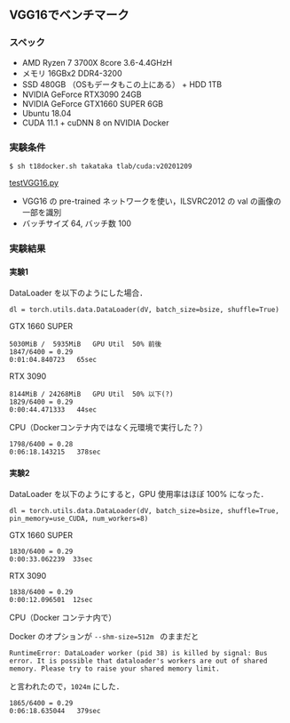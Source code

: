 ## VGG16でベンチマーク

### スペック

- AMD Ryzen 7 3700X 8core 3.6-4.4GHzH
- メモリ 16GBx2 DDR4-3200
- SSD 480GB （OSもデータもこの上にある） + HDD 1TB
- NVIDIA GeForce RTX3090 24GB
- NVIDIA GeForce GTX1660 SUPER 6GB
- Ubuntu 18.04
- CUDA 11.1 + cuDNN 8 on NVIDIA Docker

### 実験条件

```
$ sh t18docker.sh takataka tlab/cuda:v20201209
```
[testVGG16.py](./testVGG16.py)

- VGG16 の pre-trained ネットワークを使い，ILSVRC2012 の val の画像の一部を識別
- バッチサイズ 64, バッチ数 100

### 実験結果

#### 実験1

DataLoader を以下のようにした場合．
```
dl = torch.utils.data.DataLoader(dV, batch_size=bsize, shuffle=True)
```

GTX 1660 SUPER
```
5030MiB /  5935MiB   GPU Util  50% 前後
1847/6400 = 0.29
0:01:04.840723   65sec
```

RTX 3090
```
8144MiB / 24268MiB   GPU Util  50% 以下(?)
1829/6400 = 0.29
0:00:44.471333   44sec
```

CPU（Dockerコンテナ内ではなく元環境で実行した？）
```
1798/6400 = 0.28
0:06:18.143215   378sec
```

#### 実験2

DataLoader を以下のようにすると，GPU 使用率はほぼ 100% になった．

```
dl = torch.utils.data.DataLoader(dV, batch_size=bsize, shuffle=True, pin_memory=use_CUDA, num_workers=8)
```

GTX 1660 SUPER
```
1830/6400 = 0.29
0:00:33.062239  33sec
```

RTX 3090
```
1838/6400 = 0.29
0:00:12.096501  12sec
```

CPU（Docker コンテナ内で）

Docker のオプションが `--shm-size=512m ` のままだと

```
RuntimeError: DataLoader worker (pid 38) is killed by signal: Bus error. It is possible that dataloader's workers are out of shared memory. Please try to raise your shared memory limit.
```

と言われたので，`1024m` にした．

```
1865/6400 = 0.29
0:06:18.635044   379sec
```
